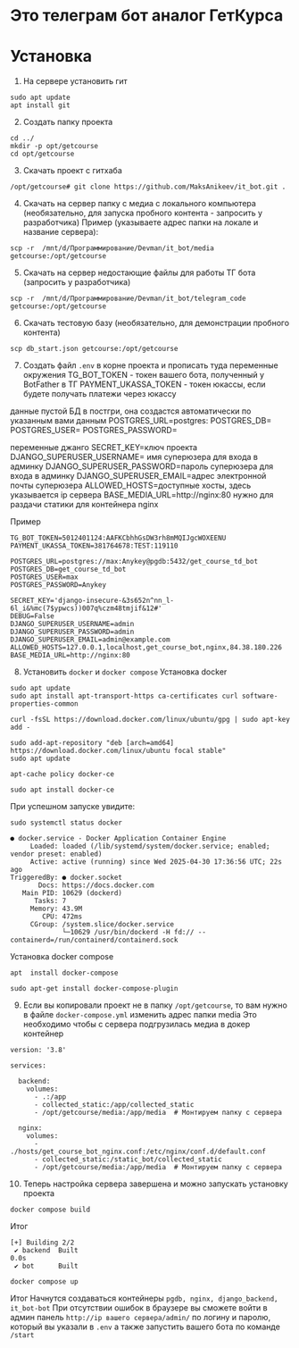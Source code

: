 # Это телеграм бот аналог ГетКурса

# Установка
1. На сервере установить гит
~~~pycon
sudo apt update
apt install git
~~~
2. Создать папку проекта
~~~pycon
cd ../
mkdir -p opt/getcourse
cd opt/getcourse
~~~
3. Скачать проект с гитхаба
~~~pycon
/opt/getcourse# git clone https://github.com/MaksAnikeev/it_bot.git .
~~~
4. Скачать на сервер папку с медиа с локального компьютера (необязательно, для запуска пробного контента - запросить у разработчика)
Пример (указываете адрес папки на локале и название сервера):
~~~pycon
scp -r  /mnt/d/Программирование/Devman/it_bot/media getcourse:/opt/getcourse
~~~
5. Скачать на сервер недостающие файлы для работы ТГ бота (запросить у разработчика)
~~~pycon
scp -r  /mnt/d/Программирование/Devman/it_bot/telegram_code getcourse:/opt/getcourse
~~~
6. Скачать тестовую базу (необязательно, для демонстрации пробного контента)
~~~pycon
scp db_start.json getcourse:/opt/getcourse
~~~
7. Создать файл `.env` в корне проекта и прописать туда переменные окружения
TG_BOT_TOKEN - токен вашего бота, полученный у BotFather в ТГ
PAYMENT_UKASSA_TOKEN - токен юкассы, если будете получать платежи через юкассу

данные пустой БД в постгри, она создастся автоматически по указанным вами данным
POSTGRES_URL=postgres:
POSTGRES_DB=
POSTGRES_USER=
POSTGRES_PASSWORD=

переменные джанго
SECRET_KEY=ключ проекта
DJANGO_SUPERUSER_USERNAME= имя суперюзера для входа в админку
DJANGO_SUPERUSER_PASSWORD=пароль суперюзера для входа в админку
DJANGO_SUPERUSER_EMAIL=адрес электронной почты суперюзера
ALLOWED_HOSTS=доступные хосты, здесь указывается ip сервера
BASE_MEDIA_URL=http://nginx:80 нужно для раздачи статики для контейнера nginx

Пример
~~~pycon
TG_BOT_TOKEN=5012401124:AAFKCbhhGsDW3rh8mMQIJgcWOXEENU
PAYMENT_UKASSA_TOKEN=381764678:TEST:119110

POSTGRES_URL=postgres://max:Anykey@pgdb:5432/get_course_td_bot
POSTGRES_DB=get_course_td_bot
POSTGRES_USER=max
POSTGRES_PASSWORD=Anykey

SECRET_KEY='django-insecure-&3s652n^nn_l-6l_i&%mc(7$ypwcs))007q%czm48tmjif&12#'
DEBUG=False
DJANGO_SUPERUSER_USERNAME=admin
DJANGO_SUPERUSER_PASSWORD=admin
DJANGO_SUPERUSER_EMAIL=admin@example.com
ALLOWED_HOSTS=127.0.0.1,localhost,get_course_bot,nginx,84.38.180.226
BASE_MEDIA_URL=http://nginx:80
~~~
8. Установить `docker` и `docker compose`
Установка docker
~~~pycon
sudo apt update
sudo apt install apt-transport-https ca-certificates curl software-properties-common

curl -fsSL https://download.docker.com/linux/ubuntu/gpg | sudo apt-key add -

sudo add-apt-repository "deb [arch=amd64] https://download.docker.com/linux/ubuntu focal stable"
sudo apt update

apt-cache policy docker-ce

sudo apt install docker-ce
~~~
При успешном запуске увидите:
~~~pycon
sudo systemctl status docker

● docker.service - Docker Application Container Engine
     Loaded: loaded (/lib/systemd/system/docker.service; enabled; vendor preset: enabled)
     Active: active (running) since Wed 2025-04-30 17:36:56 UTC; 22s ago
TriggeredBy: ● docker.socket
       Docs: https://docs.docker.com
   Main PID: 10629 (dockerd)
      Tasks: 7
     Memory: 43.9M
        CPU: 472ms
     CGroup: /system.slice/docker.service
             └─10629 /usr/bin/dockerd -H fd:// --containerd=/run/containerd/containerd.sock
~~~
Установка docker compose
~~~pycon
apt  install docker-compose

sudo apt-get install docker-compose-plugin
~~~

9. Если вы копировали проект не в папку `/opt/getcourse`, то вам нужно в файле `docker-compose.yml` изменить адрес папки media
Это необходимо чтобы с сервера подгрузилась медиа в докер контейнер
~~~pycon
version: '3.8'

services:
  
  backend:
    volumes:
      - .:/app
      - collected_static:/app/collected_static
      - /opt/getcourse/media:/app/media  # Монтируем папку с сервера

  nginx:
    volumes:
      - ./hosts/get_course_bot_nginx.conf:/etc/nginx/conf.d/default.conf
      - collected_static:/static_bot/collected_static
      - /opt/getcourse/media:/app/media  # Монтируем папку с сервера
~~~

10. Теперь настройка сервера завершена и можно запускать установку проекта
~~~pycon
docker compose build
~~~
Итог
~~~pycon
[+] Building 2/2
 ✔ backend  Built                                                                                      0.0s
 ✔ bot      Built   
~~~

~~~pycon
docker compose up
~~~
Итог
Начнутся создаваться контейнеры `pgdb, nginx, django_backend, it_bot-bot`
При отсутствии ошибок в браузере вы сможете войти в админ панель
`http://ip вашего сервера/admin/` по логину и паролю, который вы указали в `.env`
а также запустить вашего бота по команде `/start`
